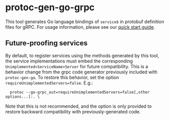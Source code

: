 # protoc-gen-go-grpc

This tool generates Go language bindings of `service`s in protobuf definition
files for gRPC.  For usage information, please see our [quick start
guide](https://grpc.io/docs/languages/go/quickstart/).

## Future-proofing services

By default, to register services using the methods generated by this tool, the
service implementations must embed the corresponding
`Unimplemented<ServiceName>Server` for future compatibility.  This is a behavior
change from the grpc code generator previously included with `protoc-gen-go`.
To restore this behavior, set the option `requireUnimplementedServers=false`.
E.g.:

```
  protoc --go-grpc_out=requireUnimplementedServers=false[,other options...]:. \
```

Note that this is not recommended, and the option is only provided to restore
backward compatibility with previously-generated code.
